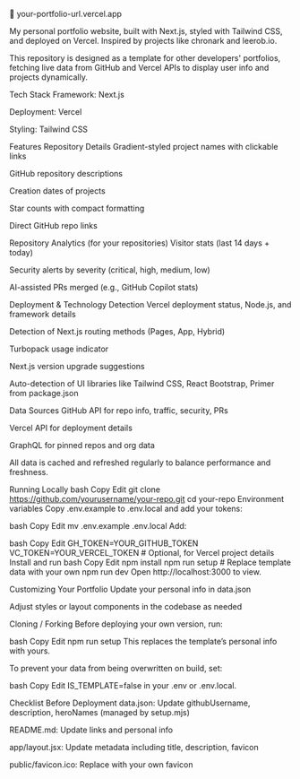🔗 your-portfolio-url.vercel.app

My personal portfolio website, built with Next.js, styled with Tailwind CSS, and deployed on Vercel. Inspired by projects like chronark and leerob.io.

This repository is designed as a template for other developers' portfolios, fetching live data from GitHub and Vercel APIs to display user info and projects dynamically.

Tech Stack
Framework: Next.js

Deployment: Vercel

Styling: Tailwind CSS

Features
Repository Details
Gradient-styled project names with clickable links

GitHub repository descriptions

Creation dates of projects

Star counts with compact formatting

Direct GitHub repo links

Repository Analytics (for your repositories)
Visitor stats (last 14 days + today)

Security alerts by severity (critical, high, medium, low)

AI-assisted PRs merged (e.g., GitHub Copilot stats)

Deployment & Technology Detection
Vercel deployment status, Node.js, and framework details

Detection of Next.js routing methods (Pages, App, Hybrid)

Turbopack usage indicator

Next.js version upgrade suggestions

Auto-detection of UI libraries like Tailwind CSS, React Bootstrap, Primer from package.json

Data Sources
GitHub API for repo info, traffic, security, PRs

Vercel API for deployment details

GraphQL for pinned repos and org data

All data is cached and refreshed regularly to balance performance and freshness.

Running Locally
bash
Copy
Edit
git clone https://github.com/yourusername/your-repo.git
cd your-repo
Environment variables
Copy .env.example to .env.local and add your tokens:

bash
Copy
Edit
mv .env.example .env.local
Add:

bash
Copy
Edit
GH_TOKEN=YOUR_GITHUB_TOKEN
VC_TOKEN=YOUR_VERCEL_TOKEN  # Optional, for Vercel project details
Install and run
bash
Copy
Edit
npm install
npm run setup    # Replace template data with your own
npm run dev
Open http://localhost:3000 to view.

Customizing Your Portfolio
Update your personal info in data.json

Adjust styles or layout components in the codebase as needed

Cloning / Forking
Before deploying your own version, run:

bash
Copy
Edit
npm run setup
This replaces the template’s personal info with yours.

To prevent your data from being overwritten on build, set:

bash
Copy
Edit
IS_TEMPLATE=false
in your .env or .env.local.

Checklist Before Deployment
 data.json: Update githubUsername, description, heroNames (managed by setup.mjs)

 README.md: Update links and personal info

 app/layout.jsx: Update metadata including title, description, favicon

 public/favicon.ico: Replace with your own favicon